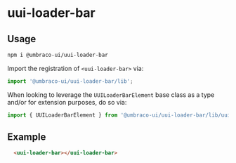 # uui-loader-bar

## Usage

```zsh
npm i @umbraco-ui/uui-loader-bar
```

Import the registration of `<uui-loader-bar>` via:

```javascript
import '@umbraco-ui/uui-loader-bar/lib';
```

When looking to leverage the `UUILoaderBarElement` base class as a type and/or for extension purposes, do so via:

```javascript
import { UUILoaderBarElement } from '@umbraco-ui/uui-loader-bar/lib/uui-loader-bar.element';
```

## Example

```html
  <uui-loader-bar></uui-loader-bar>
```
